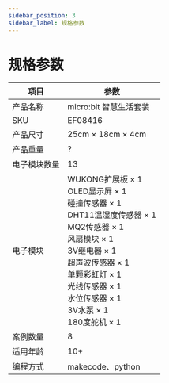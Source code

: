 ```yaml
---
sidebar_position: 3
sidebar_label: 规格参数
---
```



# 规格参数

| **项目** | **参数** |
| --- | --- |
| 产品名称 | micro:bit 智慧生活套装 |
| SKU | EF08416 |
| 产品尺寸 | 25cm × 18cm × 4cm |
| 产品重量 | ? |
| 电子模块数量 | 13 |
| 电子模块 | WUKONG扩展板 × 1 <br /> OLED显示屏 × 1 <br /> 碰撞传感器 × 1 <br /> DHT11温湿度传感器 × 1 <br /> MQ2传感器 × 1 <br /> 风扇模块 × 1 <br /> 3V继电器 × 1 <br /> 超声波传感器 × 1 <br /> 单颗彩虹灯 × 1 <br /> 光线传感器 × 1 <br /> 水位传感器 × 1 <br /> 3V水泵 × 1 <br /> 180度舵机 × 1 |
| 案例数量 | 8 |
| 适用年龄 | 10+ |
| 编程方式 | makecode、python |
